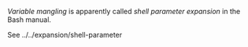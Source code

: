 *Variable mangling* is apparently called *shell parameter expansion* in the Bash manual.

See ../../expansion/shell-parameter

